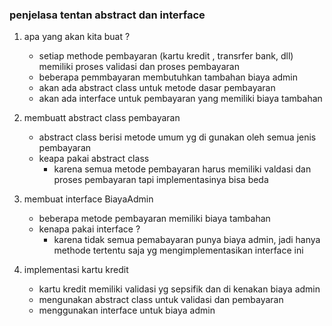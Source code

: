 


### penjelasa tentan abstract dan interface


1. apa yang akan kita buat ?

    * setiap methode pembayaran (kartu kredit , transrfer bank, dll) memiliki proses validasi dan proses pembayaran
    * beberapa pemmbayaran membutuhkan tambahan biaya admin
    * akan ada abstract class untuk metode dasar pembayaran 
    * akan ada interface untuk pembayaran yang memiliki biaya tambahan

2. membuatt abstract class pembayaran

    * abstract class berisi metode umum yg di gunakan oleh semua jenis pembayaran
    * keapa pakai abstract class
        * karena semua metode pembayaran harus memiliki valdasi dan proses pembayaran tapi implementasinya bisa beda

3. membuat interface BiayaAdmin

    * beberapa metode pembayaran memiliki biaya tambahan
    * kenapa pakai interface ?
        * karena tidak semua pemabayaran punya biaya admin, jadi hanya methode tertentu saja yg mengimplementasikan interface ini

4. implementasi kartu kredit

    * kartu kredit memiliki validasi yg sepsifik dan di kenakan biaya admin
    * mengunakan abstract class untuk validasi dan pembayaran
    * menggunakan interface untuk biaya admin
    
        